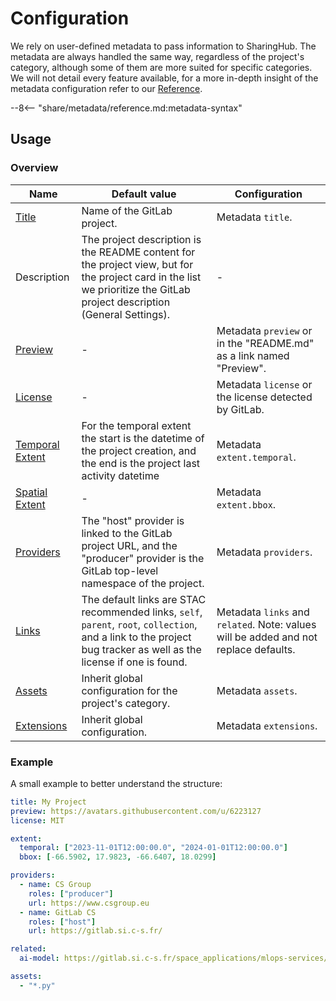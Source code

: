# Configuration

We rely on user-defined metadata to pass information to SharingHub. The metadata are always handled the same way, regardless of the project's category, although some of them are more suited for specific categories. We will not detail every feature available, for a more in-depth insight of the metadata configuration refer to our [Reference](./reference.md).

--8<-- "share/metadata/reference.md:metadata-syntax"

## Usage

### Overview

| Name | Default value | Configuration |
|---|---|---|
| [Title](./reference.md#title) | Name of the GitLab project. | Metadata `title`. |
| Description | The project description is the README content for the project view, but for the project card in the list we prioritize the GitLab project description (General Settings). | - |
| [Preview](./reference.md#preview) | - | Metadata `preview` or in the "README.md" as a link named "Preview". |
| [License](./reference.md#license) | - | Metadata `license` or the license detected by GitLab. |
| [Temporal Extent](./reference.md#extent) | For the temporal extent the start is the datetime of the project creation, and the end is the project last activity datetime | Metadata `extent.temporal`. |
| [Spatial Extent](./reference.md#extent) | - | Metadata `extent.bbox`. |
| [Providers](./reference.md#providers) | The "host" provider is linked to the GitLab project URL, and the "producer" provider is the GitLab top-level namespace of the project. | Metadata `providers`. |
| [Links](./reference.md#links) | The default links are STAC recommended links, `self`, `parent`, `root`, `collection`, and a link to the project bug tracker as well as the license if one is found. | Metadata `links` and `related`. Note: values will be added and not replace defaults. |
| [Assets](./reference.md#assets) | Inherit global configuration for the project's category. | Metadata `assets`. |
| [Extensions](./reference.md#extensions) | Inherit global configuration. | Metadata `extensions`. |

### Example

A small example to better understand the structure:

```yaml title="Metadata example"
title: My Project
preview: https://avatars.githubusercontent.com/u/6223127
license: MIT

extent:
  temporal: ["2023-11-01T12:00:00.0", "2024-01-01T12:00:00.0"]
  bbox: [-66.5902, 17.9823, -66.6407, 18.0299]

providers:
  - name: CS Group
    roles: ["producer"]
    url: https://www.csgroup.eu
  - name: GitLab CS
    roles: ["host"]
    url: https://gitlab.si.c-s.fr/

related:
  ai-model: https://gitlab.si.c-s.fr/space_applications/mlops-services/sharinghub-tests/model-sample

assets:
  - "*.py"
```
